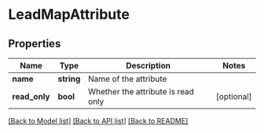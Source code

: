 # LeadMapAttribute

## Properties
Name | Type | Description | Notes
------------ | ------------- | ------------- | -------------
**name** | **string** | Name of the attribute | 
**read_only** | **bool** | Whether the attribute is read only | [optional] 

[[Back to Model list]](../README.md#documentation-for-models) [[Back to API list]](../README.md#documentation-for-api-endpoints) [[Back to README]](../README.md)


